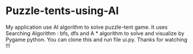 # Puzzle-tents-using-AI
My application use AI algorithm to solve puzzle-tent game. It uses Searching Algorithm : bfs, dfs and A * algorithm to solve and visualize by Pygame python. You can clone this and run file ui.py. Thanks for watching !!!
